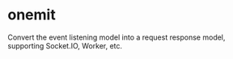 # onemit
Convert the event listening model into a request response model, supporting Socket.IO, Worker, etc.
